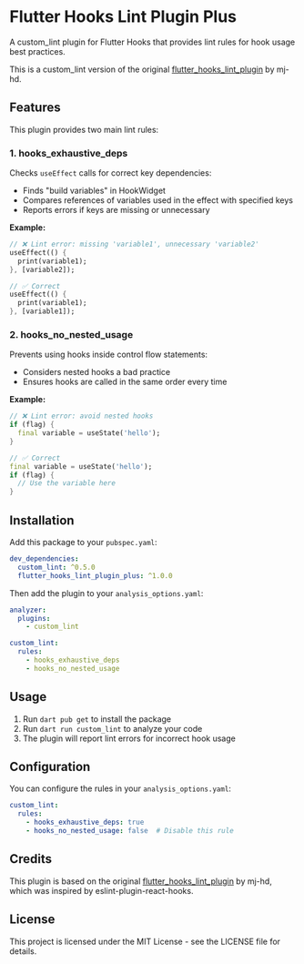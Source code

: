 # Flutter Hooks Lint Plugin Plus

A custom_lint plugin for Flutter Hooks that provides lint rules for hook usage best practices.

This is a custom_lint version of the original [flutter_hooks_lint_plugin](https://github.com/mj-hd/flutter_hooks_lint_plugin) by mj-hd.

## Features

This plugin provides two main lint rules:

### 1. hooks_exhaustive_deps

Checks `useEffect` calls for correct key dependencies:
- Finds "build variables" in HookWidget
- Compares references of variables used in the effect with specified keys
- Reports errors if keys are missing or unnecessary

**Example:**
```dart
// ❌ Lint error: missing 'variable1', unnecessary 'variable2'
useEffect(() {
  print(variable1);
}, [variable2]);

// ✅ Correct
useEffect(() {
  print(variable1);
}, [variable1]);
```

### 2. hooks_no_nested_usage

Prevents using hooks inside control flow statements:
- Considers nested hooks a bad practice
- Ensures hooks are called in the same order every time

**Example:**
```dart
// ❌ Lint error: avoid nested hooks
if (flag) {
  final variable = useState('hello');
}

// ✅ Correct
final variable = useState('hello');
if (flag) {
  // Use the variable here
}
```

## Installation

Add this package to your `pubspec.yaml`:

```yaml
dev_dependencies:
  custom_lint: ^0.5.0
  flutter_hooks_lint_plugin_plus: ^1.0.0
```

Then add the plugin to your `analysis_options.yaml`:

```yaml
analyzer:
  plugins:
    - custom_lint

custom_lint:
  rules:
    - hooks_exhaustive_deps
    - hooks_no_nested_usage
```

## Usage

1. Run `dart pub get` to install the package
2. Run `dart run custom_lint` to analyze your code
3. The plugin will report lint errors for incorrect hook usage

## Configuration

You can configure the rules in your `analysis_options.yaml`:

```yaml
custom_lint:
  rules:
    - hooks_exhaustive_deps: true
    - hooks_no_nested_usage: false  # Disable this rule
```

## Credits

This plugin is based on the original [flutter_hooks_lint_plugin](https://github.com/mj-hd/flutter_hooks_lint_plugin) by mj-hd, which was inspired by eslint-plugin-react-hooks.

## License

This project is licensed under the MIT License - see the LICENSE file for details.